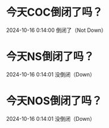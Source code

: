 # 今天COC倒闭了吗？

2024-10-16 0:14:00 倒闭了（Not Down）

# 今天NS倒闭了吗？

2024-10-16 0:14:01 没倒闭（Down）

# 今天NOS倒闭了吗？

2024-10-16 0:14:01 没倒闭（Down）

